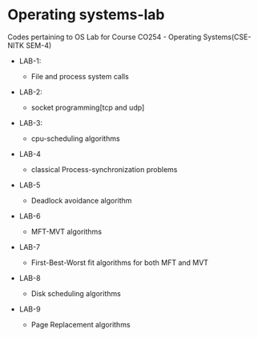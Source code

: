 # Operating systems-lab
Codes pertaining to OS Lab for Course CO254 - Operating Systems(CSE-NITK  SEM-4)

* LAB-1:
   * File and process system calls
 
* LAB-2:
  * socket programming[tcp and udp]
  
* LAB-3:
  * cpu-scheduling algorithms
  
* LAB-4
  * classical Process-synchronization problems
  
* LAB-5
  * Deadlock avoidance algorithm
  
* LAB-6
  * MFT-MVT algorithms
  
* LAB-7
  * First-Best-Worst fit algorithms for both MFT and MVT
  
* LAB-8
  * Disk scheduling algorithms
  
* LAB-9
  * Page Replacement algorithms

